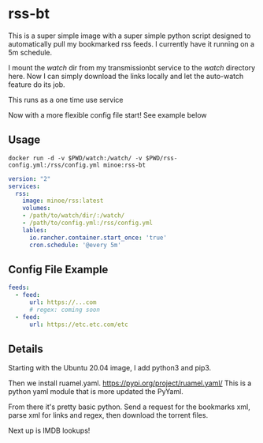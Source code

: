 rss-bt
===

This is a super simple image with a super simple python script designed to automatically
pull my bookmarked rss feeds. I currently have it running on a 5m schedule.

I mount the *watch* dir from my transmissionbt service to the *watch* directory here. Now I can simply download the links locally and let the auto-watch feature do its job.

This runs as a one time use service

Now with a more flexible config file start! See example below

Usage
---

```code
docker run -d -v $PWD/watch:/watch/ -v $PWD/rss-config.yml:/rss/config.yml minoe:rss-bt
```

```yaml
version: "2"
services:
  rss:
    image: minoe/rss:latest
    volumes:
    - /path/to/watch/dir/:/watch/
    - /path/to/config.yml:/rss/config.yml
    lables:
      io.rancher.container.start_once: 'true'
      cron.schedule: '@every 5m'

```

Config File Example
---

```yaml
feeds:
  - feed:
      url: https://...com
      # regex: coming soon
  - feed:
      url: https://etc.etc.com/etc
```

Details
---

Starting with the Ubuntu 20.04 image, I add python3 and pip3.

Then we install ruamel.yaml. <https://pypi.org/project/ruamel.yaml/> 
This is a python yaml module that is more updated the PyYaml.

From there it's pretty basic python.
Send a request for the bookmarks xml, parse xml for links and regex, then download the torrent files. 

Next up is IMDB lookups!
